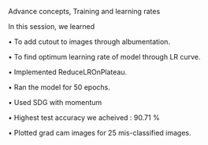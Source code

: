 Advance concepts, Training and learning rates

In this session, we learned

•	To add cutout to images through albumentation.

•	To find optimum learning rate of model through LR curve.

•	Implemented ReduceLROnPlateau.

•	Ran the model for 50 epochs.

•	Used SDG with momentum

•	Highest test accuracy we acheived : 90.71 %

•	Plotted grad cam images for 25 mis-classified images.
